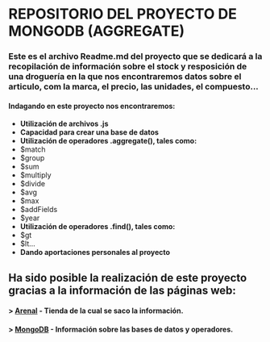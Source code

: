 # **REPOSITORIO DEL PROYECTO DE MONGODB (AGGREGATE)**

### Este es el archivo Readme.md del proyecto que se dedicará a la recopilación de información sobre el stock y resposición de una droguería en la que nos encontraremos datos sobre el articulo, com la marca, el precio, las unidades, el compuesto...
#### Indagando en este proyecto nos encontraremos:

* **Utilización de archivos .js**
* **Capacidad para crear una base de datos**
* **Utilización de operadores .aggregate(), tales como:**
* $match
* $group
* $sum
* $multiply
* $divide
* $avg
* $max
* $addFields
* $year
* **Utilización de operadores .find(), tales como:**
* $gt
* $lt...
* **Dando aportaciones personales al proyecto**

## Ha sido posible la realización de este proyecto gracias a la información de las páginas web:

#### > [Arenal](https://www.arenal.com/) - Tienda de la cual se saco la información.
#### > [MongoDB](https://www.mongodb.com/es) - Información sobre las bases de datos y operadores.
